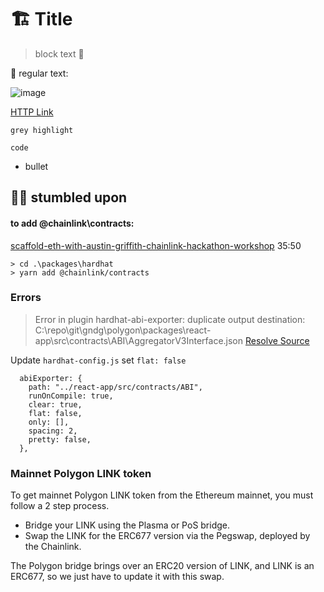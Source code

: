 # 🏗 Title

> block text 🚀

🧪 regular text:

![image](https://wvrps.mypinata.cloud/ipfs/Qmeq3o4g8hW2GJQGwzmFn6tqageTHfcMgVAmRUNo5W13Uy/WVRP-678.png)

[HTTP Link](https://https://gndg-metadata.vercel.app/api/WVRP-678/)

`grey highlight`

```
code
```
- bullet


## 🏄‍♂️ stumbled upon

#### to add @chainlink\contracts:
[scaffold-eth-with-austin-griffith-chainlink-hackathon-workshop](https://blockpaths.com/projects/scaffold-eth-with-austin-griffith-chainlink-hackathon-workshop/)
35:50

```
> cd .\packages\hardhat
> yarn add @chainlink/contracts
```

### Errors
> Error in plugin hardhat-abi-exporter: duplicate output destination: C:\repo\git\gndg\polygon\packages\react-app\src\contracts\ABI\AggregatorV3Interface.json
[Resolve Source](https://github.com/ItsNickBarry/hardhat-abi-exporter)

Update `hardhat-config.js` set `flat: false`
```
  abiExporter: {
    path: "../react-app/src/contracts/ABI",
    runOnCompile: true,
    clear: true,
    flat: false,
    only: [],
    spacing: 2,
    pretty: false,
  },
  ```
  
  
###  Mainnet Polygon LINK token
To get mainnet Polygon LINK token from the Ethereum mainnet, you must follow a 2 step process.

- Bridge your LINK using the Plasma or PoS bridge.
- Swap the LINK for the ERC677 version via the Pegswap, deployed by the Chainlink.

The Polygon bridge brings over an ERC20 version of LINK, and LINK is an ERC677, so we just have to update it with this swap.

